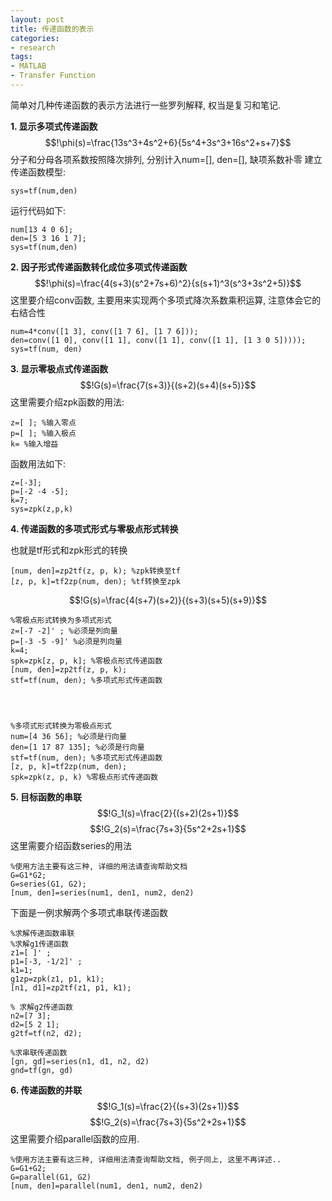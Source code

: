```yaml
---
layout: post
title: 传递函数的表示
categories:
- research
tags:
- MATLAB
- Transfer Function
---
```


简单对几种传递函数的表示方法进行一些罗列解释, 权当是复习和笔记.

**1. 显示多项式传递函数**
$$!\phi(s)=\frac{13s^3+4s^2+6}{5s^4+3s^3+16s^2+s+7}$$
分子和分母各项系数按照降次排列, 分别计入num=[], den=[], 缺项系数补零
建立传递函数模型:

    
    sys=tf(num,den)


运行代码如下:

    
    num[13 4 0 6];
    den=[5 3 16 1 7];
    sys=tf(num,den)


**2. 因子形式传递函数转化成位多项式传递函数**
$$!\phi(s)=\frac{4(s+3)(s^2+7s+6)^2}{s(s+1)^3(s^3+3s^2+5)}$$
这里要介绍conv函数, 主要用来实现两个多项式降次系数乘积运算, 注意体会它的右结合性

    
    num=4*conv([1 3], conv([1 7 6], [1 7 6]));
    den=conv([1 0], conv([1 1], conv([1 1], conv([1 1], [1 3 0 5]))));
    sys=tf(num, den)


**3. 显示零极点式传递函数**
$$!G(s)=\frac{7(s+3)}{(s+2)(s+4)(s+5)}$$
这里需要介绍zpk函数的用法:

    
    z=[ ]; %输入零点
    p=[ ]; %输入极点
    k= %输入增益


函数用法如下:

    
    z=[-3];
    p=[-2 -4 -5];
    k=7;
    sys=zpk(z,p,k)


**4. 传递函数的多项式形式与零极点形式转换**

也就是tf形式和zpk形式的转换

    
    [num, den]=zp2tf(z, p, k); %zpk转换至tf
    [z, p, k]=tf2zp(num, den); %tf转换至zpk


$$!G(s)=\frac{4(s+7)(s+2)}{(s+3)(s+5)(s+9)}$$

    
    %零极点形式转换为多项式形式
    z=[-7 -2]' ; %必须是列向量
    p=[-3 -5 -9]' %必须是列向量
    k=4;
    spk=zpk[z, p, k]; %零极点形式传递函数
    [num, den]=zp2tf(z, p, k);
    stf=tf(num, den); %多项式形式传递函数



    
    %多项式形式转换为零极点形式
    num=[4 36 56]; %必须是行向量
    den=[1 17 87 135]; %必须是行向量
    stf=tf(num, den); %多项式形式传递函数
    [z, p, k]=tf2zp(num, den);
    spk=zpk(z, p, k) %零极点形式传递函数


**5. 目标函数的串联**
$$!G_1(s)=\frac{2}{(s+2)(2s+1)}$$
$$!G_2(s)=\frac{7s+3}{5s^2+2s+1}$$
这里需要介绍函数series的用法

    
    %使用方法主要有这三种, 详细的用法请查询帮助文档
    G=G1*G2;
    G=series(G1, G2);
    [num, den]=series(num1, den1, num2, den2)


下面是一例求解两个多项式串联传递函数

    
    %求解传递函数串联
    %求解g1传递函数
    z1=[ ]' ;
    p1=[-3, -1/2]' ;
    k1=1;
    g1zp=zpk(z1, p1, k1);
    [n1, d1]=zp2tf(z1, p1, k1);
    
    % 求解g2传递函数
    n2=[7 3];
    d2=[5 2 1];
    g2tf=tf(n2, d2);
    
    %求串联传递函数
    [gn, gd]=series(n1, d1, n2, d2)
    gnd=tf(gn, gd)


**6. 传递函数的并联**
$$!G_1(s)=\frac{2}{(s+3)(2s+1)}$$
$$!G_2(s)=\frac{7s+3}{5s^2+2s+1}$$
这里需要介绍parallel函数的应用.

    
    %使用方法主要有这三种, 详细用法清查询帮助文档, 例子同上, 这里不再详述..
    G=G1+G2;
    G=parallel(G1, G2)
    [num, den]=parallel(num1, den1, num2, den2)
